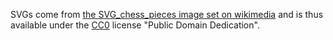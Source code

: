 SVGs come from [the SVG_chess_pieces image set on wikimedia](https://commons.wikimedia.org/wiki/Category:SVG_chess_pieces) and is thus available under the [CC0](https://creativecommons.org/publicdomain/zero/1.0/) license "Public Domain Dedication".
